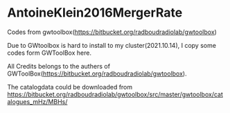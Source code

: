 # AntoineKlein2016MergerRate
Codes from gwtoolbox(https://bitbucket.org/radboudradiolab/gwtoolbox)

Due to GWtoolbox is hard to install to my cluster(2021.10.14), I copy some codes form GWToolBox here.

All Credits belongs to the authers of GWToolBox(https://bitbucket.org/radboudradiolab/gwtoolbox).

The catalogdata could be downloaded from https://bitbucket.org/radboudradiolab/gwtoolbox/src/master/gwtoolbox/catalogues_mHz/MBHs/
